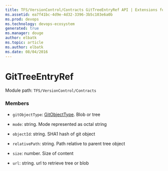 ```yaml
---
title: TFS/VersionControl/Contracts GitTreeEntryRef API | Extensions for Visual Studio Team Services
ms.assetid: ea7f41bc-4d9e-4d32-3396-3b5c103e6a0b
ms.prod: devops
ms.technology: devops-ecosystem
generated: true
ms.manager: douge
author: elbatk
ms.topic: article
ms.author: elbatk
ms.date: 08/04/2016
---
```


# GitTreeEntryRef

Module path: `TFS/VersionControl/Contracts`


### Members

* `gitObjectType`: [GitObjectType](../../../TFS/VersionControl/Contracts/GitObjectType.md). Blob or tree

* `mode`: string. Mode represented as octal string

* `objectId`: string. SHA1 hash of git object

* `relativePath`: string. Path relative to parent tree object

* `size`: number. Size of content

* `url`: string. url to retrieve tree or blob

